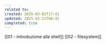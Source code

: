 ```yaml
---
related to: 
created: 2025-03-02T17:41
updated: 2025-03-21T08:41
completed: true
---
```

[[01 - introduzione alla shell]]
[[02 - filesystem]]